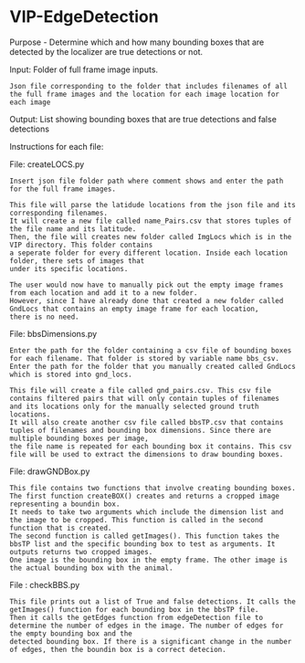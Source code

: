 # VIP-EdgeDetection
Purpose - Determine which and how many bounding boxes that are detected by the localizer are true detections or not.

Input:
	Folder of full frame image inputs.

	Json file corresponding to the folder that includes filenames of all the full frame images and the location for each image location for each image

Output:
	List showing bounding boxes that are true detections and false detections

Instructions for each file:

File: createLOCS.py
	
	Insert json file folder path where comment shows and enter the path for the full frame images.
	
	This file will parse the latidude locations from the json file and its corresponding filenames.
	It will create a new file called name_Pairs.csv that stores tuples of the file name and its latitude.
	Then, the file will creates new folder called ImgLocs which is in the VIP directory. This folder contains
	a seperate folder for every different location. Inside each location folder, there sets of images that
	under its specific locations.

	The user would now have to manually pick out the empty image frames from each location and add it to a new folder.
	However, since I have already done that created a new folder called GndLocs that contains an empty image frame for each location,
	there is no need.
	
File: bbsDimensions.py

	Enter the path for the folder containing a csv file of bounding boxes for each filename. That folder is stored by variable name bbs_csv.
	Enter the path for the folder that you manually created called GndLocs which is stored into gnd_locs.
	
	This file will create a file called gnd_pairs.csv. This csv file contains filtered pairs that will only contain tuples of filenames
	and its locations only for the manually selected ground truth locations.
	It will also create another csv file called bbsTP.csv that contains tuples of filenames and bounding box dimensions. Since there are multiple bounding boxes per image,
	the file name is repeated for each bounding box it contains. This csv file will be used to extract the dimensions to draw bounding boxes.
	
File: drawGNDBox.py
	
	This file contains two functions that involve creating bounding boxes. The first function createBOX() creates and returns a cropped image representing a boundin box.
	It needs to take two arguments which include the dimension list and the image to be cropped. This function is called in the second function that is created.
	The second function is called getImages(). This function takes the bbsTP list and the specific bounding box to test as arguments. It outputs returns two cropped images.
	One image is the bounding box in the empty frame. The other image is the actual bounding box with the animal.
	
File : checkBBS.py
	
	This file prints out a list of True and false detections. It calls the getImages() function for each bounding box in the bbsTP file.
	Then it calls the getEdges function from edgeDetection file to determine the number of edges in the image. The number of edges for the empty bounding box and the
	detected bounding box. If there is a significant change in the number of edges, then the boundin box is a correct detecion.
	
